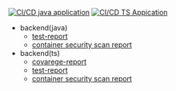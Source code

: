 [![CI/CD java application](https://github.com/ubata-mamezou/consider-cicd/actions/workflows/build-java.yaml/badge.svg)](https://github.com/ubata-mamezou/consider-cicd/actions/workflows/build-java.yaml)
[![CI/CD TS Appication](https://github.com/ubata-mamezou/consider-cicd/actions/workflows/build-ts.yaml/badge.svg)](https://github.com/ubata-mamezou/consider-cicd/actions/workflows/build-ts.yaml)

* backend(java)
  * [test-report](https://ubata-mamezou.github.io/consider-cicd/surefire.html)
  * [container security scan report](https://ubata-mamezou.github.io/consider-cicd/trivy-report_order.html)
* backend(ts)
  * [covarege-report](https://ubata-mamezou.github.io/consider-cicd/coverage/lcov-report/index.html)
  * [test-report](https://ubata-mamezou.github.io/consider-cicd/test-report/test-report.html)
  * [container security scan report](https://ubata-mamezou.github.io/consider-cicd/trivy-report_customer.html)
